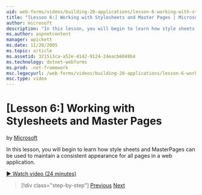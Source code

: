 ```yaml
---
uid: web-forms/videos/building-20-applications/lesson-6-working-with-stylesheets-and-master-pages
title: "[Lesson 6:] Working with Stylesheets and Master Pages | Microsoft Docs"
author: microsoft
description: "In this lesson, you will begin to learn how style sheets and MasterPages can be used to maintain a consistent appearance for all pages in a web application."
ms.author: aspnetcontent
manager: wpickett
ms.date: 11/28/2005
ms.topic: article
ms.assetid: 321513ca-a52e-4142-9124-24eacb6048b4
ms.technology: dotnet-webforms
ms.prod: .net-framework
msc.legacyurl: /web-forms/videos/building-20-applications/lesson-6-working-with-stylesheets-and-master-pages
msc.type: video
---
```

[Lesson 6:] Working with Stylesheets and Master Pages
====================
by [Microsoft](https://github.com/microsoft)

In this lesson, you will begin to learn how style sheets and MasterPages can be used to maintain a consistent appearance for all pages in a web application.

[&#9654; Watch video (24 minutes)](https://channel9.msdn.com/Blogs/ASP-NET-Site-Videos/lesson-6-working-with-stylesheets-and-master-pages)

> [!div class="step-by-step"]
> [Previous](lesson-5-debugging-and-tracing-your-website.md)
> [Next](lesson-7-databinding-to-user-interface-controls.md)

